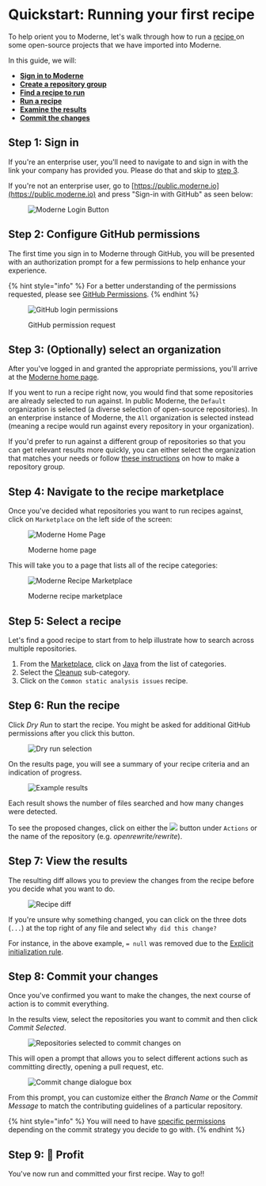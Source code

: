 # Quickstart: Running your first recipe

To help orient you to Moderne, let's walk through how to run a [recipe ](https://docs.openrewrite.org/v1beta/recipes)on some open-source projects that we have imported into Moderne.

In this guide, we will:

* [**Sign in to Moderne**](running-your-first-recipe.md#step-1-sign-in)
* [**Create a repository group**](running-your-first-recipe.md#step-3-optionally-create-a-repository-group)
* [**Find a recipe to run**](running-your-first-recipe.md#step-5-select-a-recipe)
* [**Run a recipe**](running-your-first-recipe.md#step-6-run-the-recipe)
* [**Examine the results**](running-your-first-recipe.md#step-7-view-the-results)
* [**Commit the changes**](running-your-first-recipe.md#step-8-commit-your-changes)

## Step 1: Sign in

If you're an enterprise user, you'll need to navigate to and sign in with the link your company has provided you. Please do that and skip to [step 3](running-your-first-recipe.md#step-3-optionally-create-a-repository-group).

If you're not an enterprise user, go to [https://public.moderne.io](https://public.moderne.io) and press "Sign-in with GitHub" as seen below:

<figure><img src="../.gitbook/assets/GitHubLogin.png" alt="Moderne Login Button"><figcaption></figcaption></figure>

## Step 2: Configure GitHub permissions

The first time you sign in to Moderne through GitHub, you will be presented with an authorization prompt for a few permissions to help enhance your experience.

{% hint style="info" %}
For a better understanding of the permissions requested, please see [GitHub Permissions](../references/github-permissions.md#oauth-permission).
{% endhint %}

<figure><img src="../.gitbook/assets/authentication-github-signin.png" alt="GitHub login permissions"><figcaption><p>GitHub permission request</p></figcaption></figure>

## Step 3: (Optionally) select an organization

After you've logged in and granted the appropriate permissions, you'll arrive at the [Moderne home page](https://public.moderne.io/).

If you went to run a recipe right now, you would find that some repositories are already selected to run against. In public Moderne, the `Default` organization is selected (a diverse selection of open-source repositories). In an enterprise instance of Moderne, the `All` organization is selected instead (meaning a recipe would run against every repository in your organization).

If you'd prefer to run against a different group of repositories so that you can get relevant results more quickly, you can either select the organization that matches your needs or follow [these instructions](../references/managing-repository-groups.md#how-to-create-a-repository-group) on how to make a repository group.

## Step 4: Navigate to the recipe marketplace

Once you've decided what repositories you want to run recipes against, click on `Marketplace` on the left side of the screen:

<figure><img src="../.gitbook/assets/ModerneCatalog.png" alt="Moderne Home Page"><figcaption><p>Moderne home page</p></figcaption></figure>

This will take you to a page that lists all of the recipe categories:

<figure><img src="../.gitbook/assets/ModerneCatalog2.png" alt="Moderne Recipe Marketplace"><figcaption><p>Moderne recipe marketplace</p></figcaption></figure>

## Step 5: Select a recipe

Let's find a good recipe to start from to help illustrate how to search across multiple repositories.

1. From the [Marketplace](https://public.moderne.io/marketplace), click on [Java](https://public.moderne.io/marketplace/org.openrewrite.java) from the list of categories.
2. Select the [Cleanup](https://public.moderne.io/marketplace/org.openrewrite.java.cleanup) sub-category.
3. Click on the `Common static analysis issues` recipe.

## Step 6: Run the recipe

Click _Dry Run_ to start the recipe. You might be asked for additional GitHub permissions after you click this button.

<figure><img src="../.gitbook/assets/DryRun.png" alt="Dry run selection"><figcaption></figcaption></figure>

On the results page, you will see a summary of your recipe criteria and an indication of progress.

<figure><img src="../.gitbook/assets/RecipeResults.png" alt="Example results"><figcaption></figcaption></figure>

Each result shows the number of files searched and how many changes were detected.

To see the proposed changes, click on either the ![](../.gitbook/assets/diff-button.png) button under `Actions` or the name of the repository (e.g. _openrewrite/rewrite_).

## Step 7: View the results

The resulting diff allows you to preview the changes from the recipe before you decide what you want to do.

<figure><img src="../.gitbook/assets/RecipeDiff.png" alt="Recipe diff"><figcaption></figcaption></figure>

If you're unsure why something changed, you can click on the three dots (`...`) at the top right of any file and select `Why did this change?`

For instance, in the above example, `= null` was removed due to the [Explicit initialization rule](https://public.moderne.io/recipes/org.openrewrite.java.cleanup.ExplicitInitialization).

## Step 8: Commit your changes

Once you've confirmed you want to make the changes, the next course of action is to commit everything.

In the results view, select the repositories you want to commit and then click _Commit Selected_.

<figure><img src="../.gitbook/assets/CommitSelected.png" alt="Repositories selected to commit changes on"><figcaption></figcaption></figure>

This will open a prompt that allows you to select different actions such as committing directly, opening a pull request, etc.

<figure><img src="../.gitbook/assets/CommitDialogue.png" alt="Commit change dialogue box"><figcaption></figcaption></figure>

From this prompt, you can customize either the _Branch Name_ or the _Commit Message_ to match the contributing guidelines of a particular repository.

{% hint style="info" %}
You will need to have [specific permissions](https://docs.moderne.io/references/github-permissions) depending on the commit strategy you decide to go with.
{% endhint %}

## Step 9: 🎉 Profit

You've now run and committed your first recipe. Way to go!!
